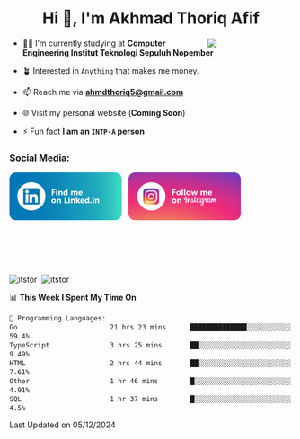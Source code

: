 <h1 align="center">Hi 👋, I'm Akhmad Thoriq Afif</h1>

<img align="right" src="https://i.giphy.com/media/VbnUQpnihPSIgIXuZv/giphy.webp" style="width:30%;">

- 👨‍🎓 I’m currently studying at **Computer Engineering Institut Teknologi Sepuluh Nopember**

- 🪴 Interested in `Anything` that makes me money.

- 📫 Reach me via **ahmdthoriq5@gmail.com**

- 🌐 Visit my personal website (**Coming Soon**)

- ⚡ Fun fact **I am an `INTP-A` person**

<h3 align="left">Social Media:</h3>
<p align="left">
<a href="https://linkedin.com/in/akhmad-thoriq-afif" target="_blank"><img align="center" src="./images/linkedin.png" alt="akhmad-thoriq-afif" width="200" /></a>&nbsp;&nbsp;
<a href="https://instagram.com/ahmdthoriq_" target="_blank"><img align="center" src="./images/instagram.png" alt="ahmdthoriq_"width="200" /></a>
</p>
</br>
</br>
</br>
</br>
<p><img align="center" src="https://github-readme-stats.vercel.app/api?username=itstor&show_icons=true&locale=en&theme=nord" alt="itstor" height="170"/>&nbsp;&nbsp;<img align="center" src="https://github-readme-stats.vercel.app/api/top-langs?username=itstor&show_icons=true&locale=en&layout=compact&theme=nord" alt="itstor" height="170" /></p>

<!--START_SECTION:waka-->
📊 **This Week I Spent My Time On** 

```text
💬 Programming Languages: 
Go                       21 hrs 23 mins      ██████████████░░░░░░░░░░░   59.4% 
TypeScript               3 hrs 25 mins       ██░░░░░░░░░░░░░░░░░░░░░░░   9.49% 
HTML                     2 hrs 44 mins       ██░░░░░░░░░░░░░░░░░░░░░░░   7.61% 
Other                    1 hr 46 mins        █░░░░░░░░░░░░░░░░░░░░░░░░   4.91% 
SQL                      1 hr 37 mins        █░░░░░░░░░░░░░░░░░░░░░░░░   4.5%

```


 Last Updated on 05/12/2024
<!--END_SECTION:waka-->

